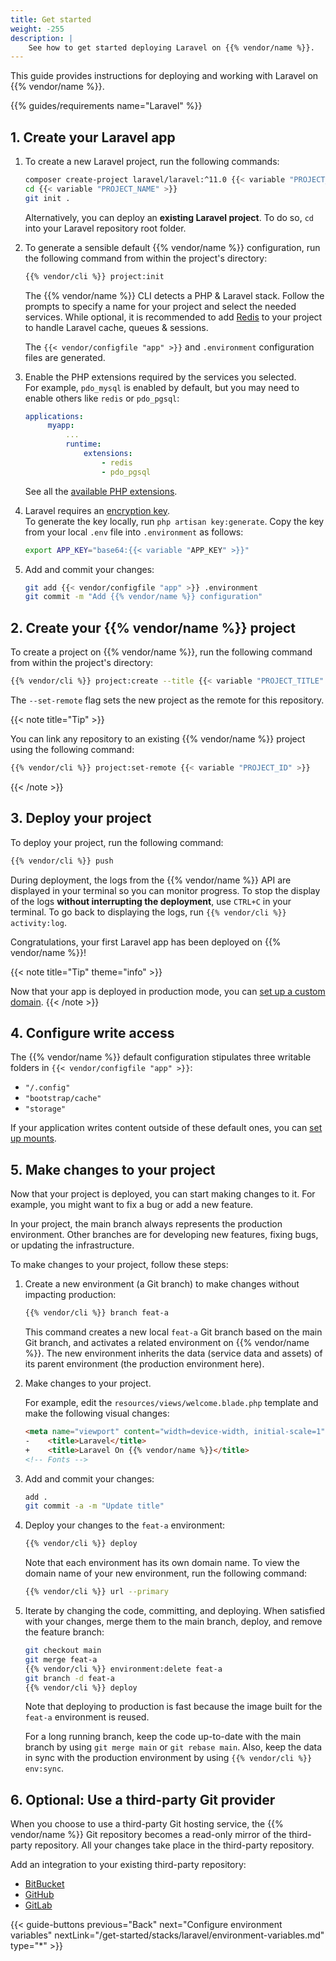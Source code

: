 ```yaml
---
title: Get started
weight: -255
description: |
    See how to get started deploying Laravel on {{% vendor/name %}}.
---
```


This guide provides instructions for deploying and working with Laravel on {{% vendor/name %}}.

{{% guides/requirements name="Laravel" %}}

## 1. Create your Laravel app

1. To create a new Laravel project, run the following commands:

   ```bash {location="Terminal"}
   composer create-project laravel/laravel:^11.0 {{< variable "PROJECT_NAME" >}}
   cd {{< variable "PROJECT_NAME" >}}
   git init .
   ```

   Alternatively, you can deploy an **existing Laravel project**. To do so, `cd` into your Laravel repository root folder.

2. To generate a sensible default {{% vendor/name %}} configuration,
   run the following command from within the project's directory:

   ```bash {location="Terminal"}
   {{% vendor/cli %}} project:init
   ```

   The {{% vendor/name %}} CLI detects a PHP & Laravel stack.
   Follow the prompts to specify a name for your project and select the needed services.
   While optional, it is recommended to add [Redis](/add-services/redis.md) to your project to handle Laravel cache, queues & sessions.

   The `{{< vendor/configfile "app" >}}` and `.environment` configuration files are generated.

3. Enable the PHP extensions required by the services you selected.</br>
   For example, `pdo_mysql` is enabled by default, but you may need to enable others like `redis` or `pdo_pgsql`:

   ```yaml {configFile="app"}
   applications:
        myapp:
            ...
            runtime:
                extensions:
                    - redis
                    - pdo_pgsql
   ```
   See all the [available PHP extensions](/languages/php/extensions.html).

3. Laravel requires an [encryption key](https://laravel.com/docs/master/encryption#gracefully-rotating-encryption-keys).</br>
   To generate the key locally, run `php artisan key:generate`.
   Copy the key from your local `.env` file into `.environment` as follows:

   ```bash  {configFile="env"}
   export APP_KEY="base64:{{< variable "APP_KEY" >}}"
   ```

4. Add and commit your changes:

   ```bash {location="Terminal"}
   git add {{< vendor/configfile "app" >}} .environment
   git commit -m "Add {{% vendor/name %}} configuration"
   ```

## 2. Create your {{% vendor/name %}} project

To create a project on {{% vendor/name %}}, run the following command from within the project's directory:

```bash {location="Terminal"}
{{% vendor/cli %}} project:create --title {{< variable "PROJECT_TITLE" >}} --set-remote
```

The `--set-remote` flag sets the new project as the remote for this repository.

{{< note title="Tip" >}}

You can link any repository to an existing {{% vendor/name %}} project using the following command:

```bash {location="Terminal"}
{{% vendor/cli %}} project:set-remote {{< variable "PROJECT_ID" >}}
```

{{< /note >}}

## 3. Deploy your project

To deploy your project, run the following command:

```bash {location="Terminal"}
{{% vendor/cli %}} push
```

During deployment, the logs from the {{% vendor/name %}} API are displayed in your terminal so you can monitor progress.
To stop the display of the logs **without interrupting the deployment**,
use `CTRL+C` in your terminal.
To go back to displaying the logs, run `{{% vendor/cli %}} activity:log`.

Congratulations, your first Laravel app has been deployed on {{% vendor/name %}}!

{{< note title="Tip" theme="info" >}}

Now that your app is deployed in production mode,
you can [set up a custom domain](http://localhost:53846/domains/steps.html).
{{< /note >}}

## 4. Configure write access

The {{% vendor/name %}} default configuration stipulates three writable folders in `{{< vendor/configfile "app" >}}`:

- `"/.config"`
- `"bootstrap/cache"`
- `"storage"`

If your application writes content outside of these default ones,
you can [set up mounts](/create-apps/app-reference.html#mounts).

## 5. Make changes to your project

Now that your project is deployed, you can start making changes to it.
For example, you might want to fix a bug or add a new feature.

In your project, the main branch always represents the production environment.
Other branches are for developing new features, fixing bugs, or updating the infrastructure.

To make changes to your project, follow these steps:

1. Create a new environment (a Git branch) to make changes without impacting production:

   ```bash {location="Terminal"}    
   {{% vendor/cli %}} branch feat-a
   ```

   This command creates a new local `feat-a` Git branch based on the main Git branch,
   and activates a related environment on {{% vendor/name %}}.
   The new environment inherits the data (service data and assets) of its parent environment (the production environment here).

2. Make changes to your project.

   For example, edit the `resources/views/welcome.blade.php` template and make the following visual changes:

   ```html {location="resources/views/welcome.blade.php"}
   <meta name="viewport" content="width=device-width, initial-scale=1">
   -    <title>Laravel</title>
   +    <title>Laravel On {{% vendor/name %}}</title>
   <!-- Fonts -->
   ```

3. Add and commit your changes:

   ```bash {location="Terminal"}   
   add .
   git commit -a -m "Update title"
   ```

4. Deploy your changes to the `feat-a` environment:

   ```bash {location="Terminal"}   
   {{% vendor/cli %}} deploy
   ```

   Note that each environment has its own domain name.
   To view the domain name of your new environment, run the following command:

   ```bash {location="Terminal"}   
   {{% vendor/cli %}} url --primary
   ```

5. Iterate by changing the code, committing, and deploying.
   When satisfied with your changes, merge them to the main branch, deploy,
   and remove the feature branch:

   ```bash {location="Terminal"}   
   git checkout main
   git merge feat-a
   {{% vendor/cli %}} environment:delete feat-a
   git branch -d feat-a
   {{% vendor/cli %}} deploy
   ```

   Note that deploying to production is fast because the image built for the `feat-a` environment is reused.

   For a long running branch, keep the code up-to-date with the main branch by using `git merge main` or `git rebase main`.
   Also, keep the data in sync with the production environment by using `{{% vendor/cli %}} env:sync`.

## 6. Optional: Use a third-party Git provider

When you choose to use a third-party Git hosting service,
the {{% vendor/name %}} Git repository becomes a read-only mirror of the third-party repository.
All your changes take place in the third-party repository.

Add an integration to your existing third-party repository:

- [BitBucket](/integrations/source/bitbucket.md)
- [GitHub](/integrations/source/github.md)
- [GitLab](/integrations/source/gitlab.md)

{{< guide-buttons previous="Back" next="Configure environment variables" nextLink="/get-started/stacks/laravel/environment-variables.md" type="*" >}}